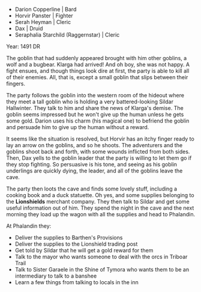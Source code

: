 - Darion Copperline | Bard
- Horvir Panster | Fighter
- Serah Heyman | Cleric
- Dax | Druid
- Seraphalia Starchild (Raggernstar) | Cleric

Year: 1491 DR

The goblin that had suddenly appeared brought with him other goblins, a wolf and a bugbear. Klarga had arrived! And oh boy, she was not happy. A fight ensues, and though things look dire at first, the party is able to kill all of their enemies. All, that is, except a small goblin that slips between their fingers. 

The party follows the goblin into the western room of the hideout where they meet a tall goblin who is holding a very battered-looking Sildar Hallwinter. They talk to him and share the news of Klarga's demise. The goblin seems impressed but he won't give up the human unless he gets some gold. Darion uses his charm (his magical one) to befriend the goblin and persuade him to give up the human without a reward.

It seems like the situation is resolved, but Horvir has an itchy finger ready to lay an arrow on the goblins, and so he shoots. The adventurers and the goblins shoot back and forth, with some wounds inflicted from both sides. Then, Dax yells to the goblin leader that the party is willing to let them go if they stop fighting. So persuasive is his tone, and seeing as his goblin underlings are quickly dying, the leader, and all of the goblins leave the cave.

The party then loots the cave and finds some lovely stuff, including a cooking book and a duck statuette. Oh yes, and some supplies belonging to the **Lionshields** merchant company. They then talk to Sildar and get some useful information out of him. They spend the night in the cave and the next morning they load up the wagon with all the supplies and head to Phalandin.

At Phalandin they:

 - Deliver the supplies to Barthen's Provisions 
 - Deliver the supplies to the Lionshield trading post
 - Get told by Sildar that he will get a gold reward for them
 - Talk to the mayor who wants someone to deal with the orcs in Triboar Trail
 - Talk to Sister Garaele in the Shine of Tymora who wants them to be an intermediary to talk to a banshee
 - Learn a few things from talking to locals in the inn
